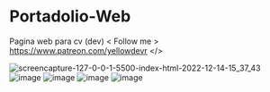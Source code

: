 # Portadolio-Web
Pagina web para cv (dev)
< Follow me > https://www.patreon.com/yellowdevr </>

![screencapture-127-0-0-1-5500-index-html-2022-12-14-15_37_43](https://user-images.githubusercontent.com/119133109/207698095-dc4a6d55-9e67-4aab-af5c-b86afc6d33a2.png)
![image](https://user-images.githubusercontent.com/119133109/207698335-7c099d78-ead7-4e8f-b4fb-08559fd23b7e.png)
![image](https://user-images.githubusercontent.com/119133109/207698353-44b7ee77-54f3-4668-9276-dba4e3c3d0ac.png)
![image](https://user-images.githubusercontent.com/119133109/207698207-7c3688b8-0973-4074-9d76-549cbdd46dbe.png)
![image](https://user-images.githubusercontent.com/119133109/207698263-4186ba20-f8d6-4725-9fc1-79631e84c22b.png)





